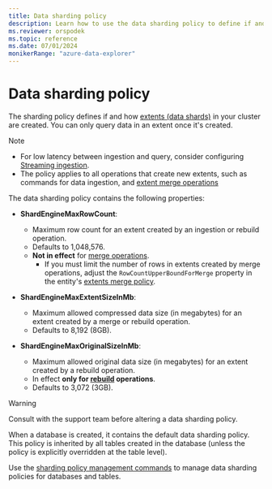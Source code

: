```yaml
---
title: Data sharding policy
description: Learn how to use the data sharding policy to define if and how extents in the Azure Data Explorer cluster are created.
ms.reviewer: orspodek
ms.topic: reference
ms.date: 07/01/2024
monikerRange: "azure-data-explorer"
---
```

# Data sharding policy

The sharding policy defines if and how [extents (data shards)](../management/extents-overview.md) in your cluster are created. You can only query data in an extent once it's created.

> [!NOTE]
>
> * For low latency between ingestion and query, consider configuring [Streaming ingestion](/azure/data-explorer/ingest-data-streaming.md).
> * The policy applies to all operations that create new extents,
> such as commands for data ingestion, and [extent merge operations](extents-overview.md)

The data sharding policy contains the following properties:

* **ShardEngineMaxRowCount**:
  * Maximum row count for an extent created by an ingestion or rebuild operation.
  * Defaults to 1,048,576.
  * **Not in effect** for [merge operations](merge-policy.md).
    * If you must limit the number of rows in extents created by merge operations, adjust the `RowCountUpperBoundForMerge` property in the entity's [extents merge policy](merge-policy.md).
* **ShardEngineMaxExtentSizeInMb**:
  * Maximum allowed compressed data size (in megabytes) for an extent created by a merge or rebuild operation.
  * Defaults to 8,192 (8GB).

* **ShardEngineMaxOriginalSizeInMb**:
  * Maximum allowed original data size (in megabytes) for an extent created by a rebuild operation.
  * In effect **only for [rebuild](merge-policy.md) operations**.
  * Defaults to 3,072 (3GB).

> [!WARNING]
> Consult with the support team before altering a data sharding policy.

When a database is created, it contains the default data sharding policy. This policy is inherited by all tables created in the database (unless the policy is explicitly overridden at the table level).

Use the [sharding policy management commands](show-table-sharding-policy-command.md) to manage data sharding policies for databases and tables.
